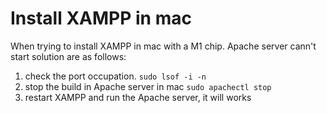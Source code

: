 # Install XAMPP in mac
When trying to install XAMPP in mac with a M1 chip. Apache server cann't start
solution are as follows:
1. check the port occupation.
`sudo lsof -i -n `
2. stop the build in Apache server in mac
`sudo apachectl stop`
3. restart XAMPP and run the Apache server, it will works